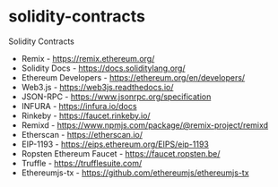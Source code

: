 # solidity-contracts
Solidity Contracts

- Remix - https://remix.ethereum.org/
- Solidity Docs - https://docs.soliditylang.org/
- Ethereum Developers - https://ethereum.org/en/developers/
- Web3.js - https://web3js.readthedocs.io/
- JSON-RPC - https://www.jsonrpc.org/specification
- INFURA - https://infura.io/docs
- Rinkeby - https://faucet.rinkeby.io/
- Remixd - https://www.npmjs.com/package/@remix-project/remixd
- Etherscan - https://etherscan.io/
- EIP-1193 - https://eips.ethereum.org/EIPS/eip-1193
- Ropsten Ethereum Faucet - https://faucet.ropsten.be/
- Truffle - https://trufflesuite.com/
- Ethereumjs-tx - https://github.com/ethereumjs/ethereumjs-tx
